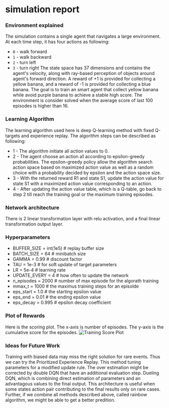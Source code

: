 # simulation report

### Environment explained
The simulation contains a single agent that navigates a large environment. At each time step, it has four actions as following:
- `0` - walk forward 
- `1` - walk backward
- `2` - turn left
- `3` - turn right
The state space has 37 dimensions and contains the agent's velocity, along with ray-based perception of objects around agent's forward direction. A reward of +1 is provided for collecting a yellow banana, and a reward of -1 is provided for collecting a blue banana. The goal is to train an smart agent that collect yellow banana while avoid purple banana to achieve a stable high score. The environment is consider solved when the average score of last 100 episodes is higher than 16.

### Learning Algorithm
The learning algorithm used here is deep Q-learning method with fixed Q-targets and experience replay.
The algorithm steps can be described as following:
- 1 - The algorithm initiate all action values to 0.
- 2 - The agent choose an action a1 according to epsilon-greedy probabilities. The epsilon-greedy policy allow the algorithm search action space based on maximized action value as well as a random choice with a probability decided by epsilon and the action space size. 
- 3 - With the returned reward R1 and state S1, update the action value for state S1 with a maximized action value corresponding to an action. 
- 4 - After updating the action value table, which is a Q-table, go back to step 2 till reach the training goal or the maximum training episodes. 

### Network architecture
There is 2 linear transformation layer with relu activation, and a final linear transformation output layer. 

### Hyperparameters
- BUFFER_SIZE = int(1e5)     # replay buffer size
- BATCH_SIZE = 64            # minibatch size
- GAMMA = 0.99               # discount factor
- TAU = 1e-3                 # for soft update of target parameters
- LR = 5e-4                  # learning rate
- UPDATE_EVERY = 4           # how often to update the network
- n_episodes = 2000          # number of max episode for the algorath training 
- mmax_t = 1000              # the maximus training steps for an episolde
- eps_start = 1.0            # the starting epsilon value
- eps_end = 0.01             # the ending epsilon value
- eps_decay = 0.995          # epsilon decay coefficient


### Plot of Rewards
Here is the scoring plot. The x-axis is number of episodes. The y-axis is the cumulative score for the episodes. 
![Training Score Plot](https://github.com/kikyo91/RL1_Navigation/blob/master/score.png)

### Ideas for Future Work
Training with biased data may miss the right solution for rare events. Thus we can try the Prioritized Experience Replay. This method tuning parameters for a modified update rule.
The over estimation might be corrected by double DQN that have an additional evaluation step.
Dueling DQN, which is combining direct estimation of parameters and an advantagous values to the final output. This architecture is useful when some states action pair contributing to the final results only on rare cases.
Further, if we combine all methods described above, called rainbow algorithm, we might be able to get a better predition.
